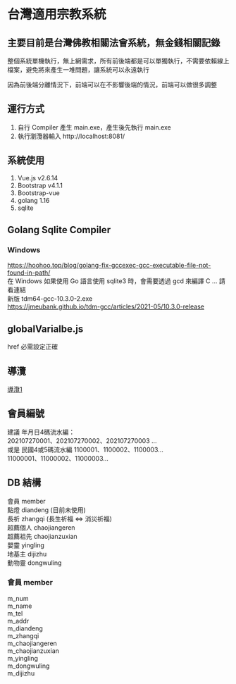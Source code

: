 ﻿# 台灣適用宗教系統

## 主要目前是台灣佛教相關法會系統，無金錢相關記錄
整個系統單機執行，無上網需求，所有前後端都是可以單獨執行，不需要依賴線上檔案，避免將來產生一堆問題，讓系統可以永遠執行

因為前後端分離情況下，前端可以在不影響後端的情況，前端可以做很多調整

## 運行方式
1. 自行 Compiler 產生 main.exe，產生後先執行 main.exe  
2. 執行瀏灠器輸入 http://localhost:8081/ 

## 系統使用
1. Vue.js v2.6.14
2. Bootstrap v4.1.1
3. Bootstrap-vue
4. golang 1.16
5. sqlite

## Golang Sqlite Compiler
### Windows
https://hoohoo.top/blog/golang-fix-gccexec-gcc-executable-file-not-found-in-path/  
在 Windows 如果使用 Go 語言使用 sqlite3 時，會需要透過 gcd 來編譯 C  ... 請看連結  
新版 tdm64-gcc-10.3.0-2.exe  
https://jmeubank.github.io/tdm-gcc/articles/2021-05/10.3.0-release

## globalVarialbe.js
href 必需設定正確

## 導灠
[導灠1](導灠1.mp4)

## 會員編號
建議 年月日4碼流水編：  
202107270001、202107270002、202107270003 ...  
或是 民國4或5碼流水編
1100001、1100002、1100003...  
11000001、11000002、11000003...  

## DB 結構

會員    member  
點燈    diandeng  (目前未使用)  
長祈    zhangqi  (長生祈福 <=> 消災祈福)  
超薦個人  chaojiangeren  
超薦祖先  chaojianzuxian  
嬰靈    yingling  
地基主  dijizhu  
動物靈  dongwuling  


### 會員 member  
m_num  
m_name  
m_tel  
m_addr  
m_diandeng  
m_zhangqi  
m_chaojiangeren  
m_chaojianzuxian  
m_yingling  
m_dongwuling  
m_dijizhu  
